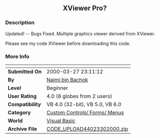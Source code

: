 ﻿<div align="center">

## XViewer Pro?


</div>

### Description

Updated! -- Bugs Fixed. Multiple graphics viewer derived from XViewer.

Please see my code XViewer before downloading this code.
 
### More Info
 


<span>             |<span>
---                |---
**Submitted On**   |2000-03-27 23:11:12
**By**             |[Najmi bin Bachok](https://github.com/Planet-Source-Code/PSCIndex/blob/master/ByAuthor/najmi-bin-bachok.md)
**Level**          |Beginner
**User Rating**    |4.0 (8 globes from 2 users)
**Compatibility**  |VB 4\.0 \(32\-bit\), VB 5\.0, VB 6\.0
**Category**       |[Custom Controls/ Forms/  Menus](https://github.com/Planet-Source-Code/PSCIndex/blob/master/ByCategory/custom-controls-forms-menus__1-4.md)
**World**          |[Visual Basic](https://github.com/Planet-Source-Code/PSCIndex/blob/master/ByWorld/visual-basic.md)
**Archive File**   |[CODE\_UPLOAD44023302000\.zip](https://github.com/Planet-Source-Code/najmi-bin-bachok-xviewer-pro__1-6805/archive/master.zip)








